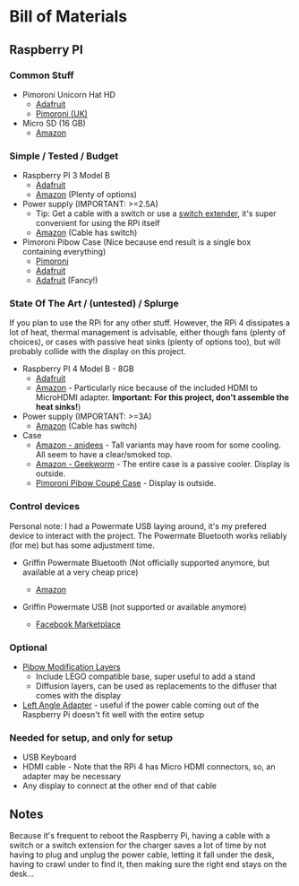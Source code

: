 # Bill of Materials

## Raspberry PI

### Common Stuff

- Pimoroni Unicorn Hat HD
  - [Adafruit](https://www.adafruit.com/product/3580)
  - [Pimoroni (UK)](https://shop.pimoroni.com/products/unicorn-hat-hd)
- Micro SD (16 GB)
  - [Amazon](https://www.amazon.com/SanDisk-Ultra-tarjeta-memoria-Gris/dp/B073K14CVB)

### Simple / Tested / Budget

- Raspberry PI 3 Model B
  - [Adafruit](https://www.adafruit.com/product/3055)
  - [Amazon](https://smile.amazon.com/Raspberry-PI-Model-Single-Board-Computer/dp/B085DPFR3N) (Plenty of options)
- Power supply (IMPORTANT: >=2.5A)
  - Tip: Get a cable with a switch or use a [switch extender](https://www.amazon.com/LoveRPi-MicroUSB-Switch-Raspberry-Female/dp/B018BFWLRU), it's super convenient for using the RPi itself
  - [Amazon](https://www.amazon.com/gp/product/B073JDFML5) (Cable has switch)
- Pimoroni Pibow Case (Nice because end result is a single box containing everything)
  - [Pimoroni](https://shop.pimoroni.com/products/pibow-for-raspberry-pi-3-b-plus?variant=2601126395914)
  - [Adafruit](https://www.adafruit.com/product/2081)
  - [Adafruit](https://www.adafruit.com/product/2082) (Fancy!)

### State Of The Art / (untested) / Splurge

If you plan to use the RPi for any other stuff. However, the RPi 4 dissipates a lot of heat, thermal management is advisable, either though fans (plenty of choices), or cases with passive heat sinks (plenty of options too), but will probably collide with the display on this project.

- Raspberry PI 4 Model B - 8GB
  - [Adafruit](https://www.adafruit.com/product/4564)
  - [Amazon](https://www.amazon.com/Raspberry-USB-C-Adapters-Vilros-Quickstart/dp/B089ZSGF8M) - Particularly nice because of the included HDMI to MicroHDMI adapter. **Important: For this project, don't assemble the heat sinks!**)
- Power supply (IMPORTANT: >=3A)
  - [Amazon](https://www.amazon.com/dp/B082PLB4QB) (Cable has switch)
- Case
  - [Amazon - anidees](https://www.amazon.com/anidees-Aluminum-Extra-Raspberry-Model/dp/B07WYPC5HT) - Tall variants may have room for some cooling. All seem to have a clear/smoked top.
  - [Amazon - Geekworm](https://www.amazon.com/Geekworm-Raspberry-Ultra-Thin-Aluminum-Compatible/dp/B07X5Y81C6) - The entire case is a passive cooler. Display is outside.
  - [Pimoroni Pibow Coupé Case](https://www.adafruit.com/product/4318) - Display is outside.

### Control devices

Personal note: I had a Powermate USB laying around, it's my prefered device to interact with the project. The Powermate Bluetooth works reliably (for me) but has some adjustment time.

- Griffin Powermate Bluetooth (Not officially supported anymore, but available at a very cheap price)
  - [Amazon](https://smile.amazon.com/Griffin-PowerMate-Programmable-Multimedia-Controller/dp/B0859MKZ1B)
- Griffin Powermate USB (not supported or available anymore)

  - [Facebook Marketplace](https://www.facebook.com/marketplace/item/503937456977367)

### Optional

- [Pibow Modification Layers](https://shop.pimoroni.com/products/pibow-modification-layers?variant=1048948309)
  - Include LEGO compatible base, super useful to add a stand
  - Diffusion layers, can be used as replacements to the diffuser that comes with the display
- [Left Angle Adapter](https://www.amazon.com/Ksmile%C2%AE-Right-Degree-Female-Adapters/dp/B01C6031MA) - useful if the power cable coming out of the Raspberry Pi doesn't fit well with the entire setup

### Needed for setup, and only for setup

- USB Keyboard
- HDMI cable - Note that the RPi 4 has Micro HDMI connectors, so, an adapter may be necessary
- Any display to connect at the other end of that cable

## Notes

Because it's frequent to reboot the Raspberry Pi, having a cable with a switch or a switch extension for the charger saves a lot of time by not having to plug and unplug the power cable, letting it fall under the desk, having to crawl under to find it, then making sure the right end stays on the desk...
